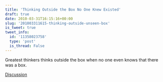 ```yaml
---
title: 'Thinking Outside the Box No One Knew Existed'
draft: true
date: 2010-03-31T16:15:16+00:00
slug: '201003311615-thinking-outside-unseen-box'
is_tweet: true
tweet_info:
  id: '11358023758'
  type: 'post'
  is_thread: False
---
```




Greatest thinkers thinks outside the box when no one even knows that there was a box.

[Discussion](https://x.com/sytelus/status/11358023758)
